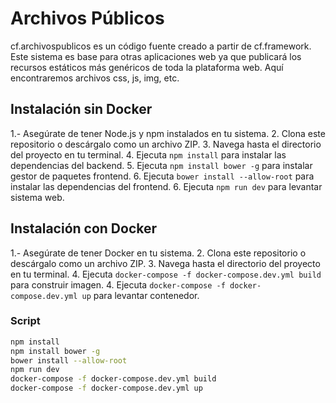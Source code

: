 # Archivos Públicos

cf.archivospublicos es un código fuente creado a partir de cf.framework. Este sistema es base para otras aplicaciones web ya que publicará los recursos estáticos más genéricos de toda la plataforma web. Aquí encontraremos archivos css, js, img, etc.

## Instalación sin Docker

1.- Asegúrate de tener Node.js y npm instalados en tu sistema.
2. Clona este repositorio o descárgalo como un archivo ZIP.
3. Navega hasta el directorio del proyecto en tu terminal.
4. Ejecuta `npm install` para instalar las dependencias del backend.
5. Ejecuta `npm install bower -g` para instalar gestor de paquetes frontend.
6. Ejecuta `bower install --allow-root` para instalar las dependencias del frontend.
6. Ejecuta `npm run dev` para levantar sistema web.

## Instalación con Docker

1.- Asegúrate de tener Docker en tu sistema.
2. Clona este repositorio o descárgalo como un archivo ZIP.
3. Navega hasta el directorio del proyecto en tu terminal.
4. Ejecuta `docker-compose -f docker-compose.dev.yml build` para construir imagen.
4. Ejecuta `docker-compose -f docker-compose.dev.yml up` para levantar contenedor.

### Script

```bash
npm install
npm install bower -g
bower install --allow-root
npm run dev
docker-compose -f docker-compose.dev.yml build
docker-compose -f docker-compose.dev.yml up
